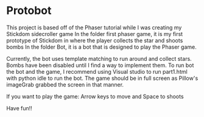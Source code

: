 # Protobot

This project is based off of the Phaser tutorial while I was creating my Stickdom sidecroller game
In the folder first phaser game, it is my first prototype of Stickdom in where the player collects the star and shoots bombs
In the folder Bot, it is a bot that is designed to play the Phaser game.

Currently, the bot uses template matching to run around and collect stars. Bombs have been disabled until I find a way to implement them.
To run bot the bot and the game, I recommend using Visual studio to run part1.html with python idle to run the bot. The game should be in full screen
as Pillow's imageGrab grabbed the screen in that manner.

If you want to play the game:
	Arrow keys to move and Space to shoots

Have fun!!
